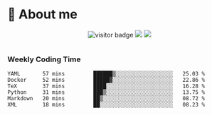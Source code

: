 <!-- ![](https://youpai.roccoshi.top/img/20200804214216.png) -->

# 🧐 About me
 
<p align="center">
<img src="https://visitor-badge.laobi.icu/badge?page_id=Lincest.Lincest&title=hits" alt="visitor badge"/>
<a href="mailto:imroccoshi@gmail.com"><img src="https://img.shields.io/badge/gmail-imroccoshi%40gmail.com-red"></a>
<a href="https://blog.roccoshi.top"><img src="https://img.shields.io/badge/blog-roccoshi-green"></a>
</p>

<div align="center">
  <img src="https://github-readme-stats.vercel.app/api?username=Lincest&show_icons=true&count_private=true&show_owner=true" alt="">
   <!-- <img src="https://github-readme-stats.vercel.app/api/wakatime?username=Moreality&v=2" alt=""/> -->
</div>

### Weekly Coding Time

<!--START_SECTION:waka-->

```text
YAML       57 mins         ██████▒░░░░░░░░░░░░░░░░░░   25.03 %
Docker     52 mins         █████▓░░░░░░░░░░░░░░░░░░░   22.86 %
TeX        37 mins         ████░░░░░░░░░░░░░░░░░░░░░   16.28 %
Python     31 mins         ███▒░░░░░░░░░░░░░░░░░░░░░   13.75 %
Markdown   20 mins         ██▒░░░░░░░░░░░░░░░░░░░░░░   08.72 %
XML        18 mins         ██░░░░░░░░░░░░░░░░░░░░░░░   08.23 %
```

<!--END_SECTION:waka-->


